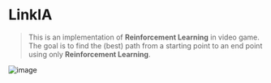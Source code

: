 # LinkIA
>This is an implementation of  **Reinforcement Learning** in video game. The goal is to find the (best) path from a starting point to an end point using only **Reinforcement Learning**.

![image](/sdcard/Github/LinkIA/images/screenshot_1.png)

